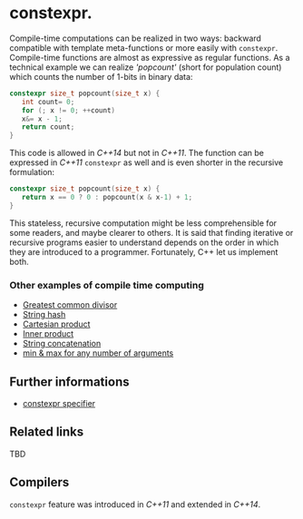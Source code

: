 # constexpr.
Compile-time computations can be realized in two ways: backward compatible with template meta-functions or more easily with `constexpr`. 
Compile-time functions are almost as expressive as regular functions. As a technical example we can realize _'popcount'_ (short for population count) which counts the number of 1-bits in binary data:
```cpp
constexpr size_t popcount(size_t x) {
   int count= 0;
   for (; x != 0; ++count)
   x&= x - 1;
   return count;
}
```
This code is allowed in _C++14_ but not in _C++11_. The function can be expressed in _C++11_ `constexpr` as well and is even shorter in the recursive formulation:
```cpp
constexpr size_t popcount(size_t x) {
   return x == 0 ? 0 : popcount(x & x-1) + 1;
}
```
This stateless, recursive computation might be less comprehensible for some readers, and maybe clearer to others. It is said that finding iterative or recursive programs easier to understand depends on the order in which they are introduced to a programmer.
Fortunately, C++ let us implement both.

### Other examples of compile time computing
* [Greatest common divisor](./greatest_common_divisor)
* [String hash](https://github.com/nikolaAV/skeleton/tree/master/switch_string)
* [Cartesian product](../lambda/lambda_cartesian)
* [Inner product](../lambda/lambda_inner)
* [String concatenation](https://github.com/nikolaAV/skeleton/tree/master/static_string)
* [min & max for any number of arguments](./min_max)

## Further informations
* [constexpr specifier](https://en.cppreference.com/w/cpp/language/constexpr)

## Related links
TBD

## Compilers
`constexpr` feature was introduced in _C++11_ and extended in _C++14_.
